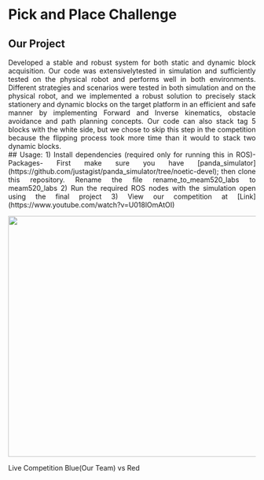# Pick and Place Challenge

## Our Project
<div style="text-align: justify">
Developed a stable and robust system for both static and dynamic block acquisition. Our code was extensivelytested in simulation and sufficiently tested on the physical robot and performs well in both environments. Different strategies and scenarios were tested in both simulation and on the physical robot, and we implemented a robust solution to precisely stack stationery and dynamic blocks on the target platform in an efficient and safe manner by implementing Forward and Inverse kinematics, obstacle avoidance and path planning concepts. Our code can also stack tag 5 blocks with the white side, but we chose to skip this step in the competition because the flipping process took more time than it would to stack two dynamic blocks.
<div>
## Usage:
1) Install dependencies (required only for running this in ROS)-
Packages- First make sure you have [panda_simulator](https://github.com/justagist/panda_simulator/tree/noetic-devel); then clone this repository. Rename the file rename_to_meam520_labs to meam520_labs
2) Run the required ROS nodes with the simulation open using the final project
3) View our competition at [Link](https://www.youtube.com/watch?v=U018lOmAtOI)

<!-- ![rrt_algo](imgs/rrt_algo.png) -->

<img src=Images/pickplace.gif height="489" width="567" > <p></p>
Live Competition Blue(Our Team) vs Red

